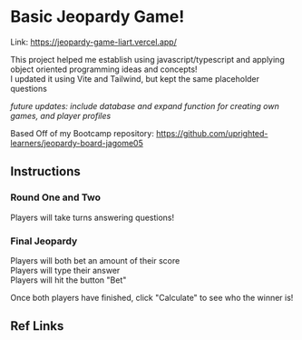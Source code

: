 # Basic Jeopardy Game!
Link: https://jeopardy-game-liart.vercel.app/

This project helped me establish using javascript/typescript and applying object oriented programming ideas and concepts!  
I updated it using Vite and Tailwind, but kept the same placeholder questions

_future updates: include database and expand function for creating own games, and player profiles_

Based Off of my Bootcamp repository:
https://github.com/uprighted-learners/jeopardy-board-jagome05

## Instructions

### Round One and Two
Players will take turns answering questions!

### Final Jeopardy
Players will both bet an amount of their score  
Players will type their answer  
Players will hit the button "Bet"  

Once both players have finished, click "Calculate" to see who the winner is!


## Ref Links
